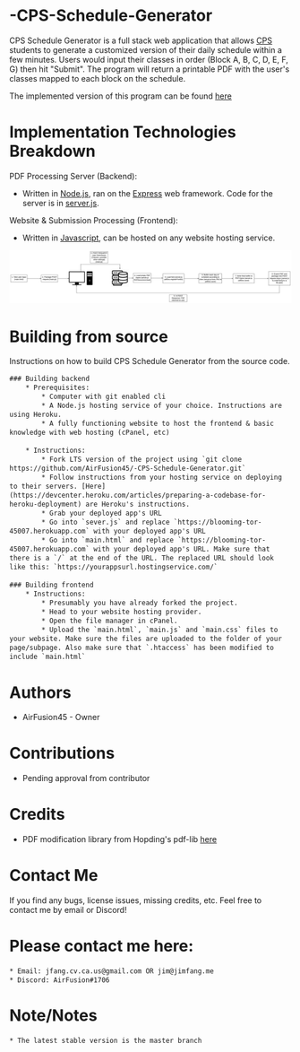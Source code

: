 # -CPS-Schedule-Generator
CPS Schedule Generator is a full stack web application that allows [CPS](https://www.college-prep.org/) students to generate a customized version of their daily schedule within a few minutes. Users would input their classes in order (Block A, B, C, D, E, F, G) then hit "Submit". The program will return a printable PDF with the user's classes mapped to each block on the schedule. 

The implemented version of this program can be found [here](http://generator.rocketscience.monster)

# Implementation Technologies Breakdown

PDF Processing Server (Backend):
* Written in [Node.js](https://nodejs.org/en/), ran on the [Express](https://expressjs.com/) web framework. Code for the server is in [server.js](https://github.com/AirFusion45/-CPS-Schedule-Generator/blob/master/server.js).

Website & Submission Processing (Frontend):
* Written in [Javascript](https://developer.mozilla.org/en-US/docs/Learn/Getting_started_with_the_web/JavaScript_basics), can be hosted on any website hosting service.

![Flowchart](./cpsSchGenFlowchart.svg)

# Building from source
Instructions on how to build CPS Schedule Generator from the source code.

    ### Building backend
        * Prerequisites:
            * Computer with git enabled cli
            * A Node.js hosting service of your choice. Instructions are using Heroku.
            * A fully functioning website to host the frontend & basic knowledge with web hosting (cPanel, etc)
        
        * Instructions:
            * Fork LTS version of the project using `git clone https://github.com/AirFusion45/-CPS-Schedule-Generator.git`
            * Follow instructions from your hosting service on deploying to their servers. [Here](https://devcenter.heroku.com/articles/preparing-a-codebase-for-heroku-deployment) are Heroku's instructions.
            * Grab your deployed app's URL
            * Go into `sever.js` and replace `https://blooming-tor-45007.herokuapp.com` with your deployed app's URL
            * Go into `main.html` and replace `https://blooming-tor-45007.herokuapp.com` with your deployed app's URL. Make sure that there is a `/` at the end of the URL. The replaced URL should look like this: `https://yourappsurl.hostingservice.com/` 
    
    ### Building frontend
        * Instructions:
            * Presumably you have already forked the project. 
            * Head to your website hosting provider. 
            * Open the file manager in cPanel.
            * Upload the `main.html`, `main.js` and `main.css` files to your website. Make sure the files are uploaded to the folder of your page/subpage. Also make sure that `.htaccess` has been modified to include `main.html`
        
# Authors
* AirFusion45 - Owner

# Contributions
* Pending approval from contributor

# Credits
* PDF modification library from Hopding's pdf-lib [here](https://github.com/Hopding/pdf-lib)

# Contact Me
If you find any bugs, license issues, missing credits, etc. Feel free to contact me by email or Discord!

# Please contact me here:
    * Email: jfang.cv.ca.us@gmail.com OR jim@jimfang.me
    * Discord: AirFusion#1706

# Note/Notes
    * The latest stable version is the master branch